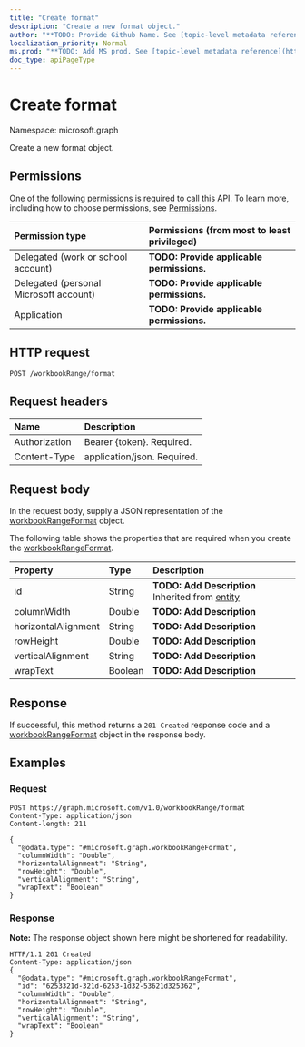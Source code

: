 ```yaml
---
title: "Create format"
description: "Create a new format object."
author: "**TODO: Provide Github Name. See [topic-level metadata reference](https://msgo.azurewebsites.net/add/document/guidelines/metadata.html#topic-level-metadata)**"
localization_priority: Normal
ms.prod: "**TODO: Add MS prod. See [topic-level metadata reference](https://msgo.azurewebsites.net/add/document/guidelines/metadata.html#topic-level-metadata)**"
doc_type: apiPageType
---
```


# Create format

Namespace: microsoft.graph

Create a new format object.

## Permissions
One of the following permissions is required to call this API. To learn more, including how to choose permissions, see [Permissions](/concepts/permissions-reference.md).

|Permission type|Permissions (from most to least privileged)|
|:---|:---|
|Delegated (work or school account)|**TODO: Provide applicable permissions.**|
|Delegated (personal Microsoft account)|**TODO: Provide applicable permissions.**|
|Application|**TODO: Provide applicable permissions.**|

## HTTP request

<!-- {
  "blockType": "ignored"
}
-->
``` http
POST /workbookRange/format
```

## Request headers
|Name|Description|
|:---|:---|
|Authorization|Bearer {token}. Required.|
|Content-Type|application/json. Required.|

## Request body
In the request body, supply a JSON representation of the [workbookRangeFormat](../resources/workbookrangeformat.md) object.

The following table shows the properties that are required when you create the [workbookRangeFormat](../resources/workbookrangeformat.md).

|Property|Type|Description|
|:---|:---|:---|
|id|String|**TODO: Add Description** Inherited from [entity](../resources/entity.md)|
|columnWidth|Double|**TODO: Add Description**|
|horizontalAlignment|String|**TODO: Add Description**|
|rowHeight|Double|**TODO: Add Description**|
|verticalAlignment|String|**TODO: Add Description**|
|wrapText|Boolean|**TODO: Add Description**|



## Response

If successful, this method returns a `201 Created` response code and a [workbookRangeFormat](../resources/workbookrangeformat.md) object in the response body.

## Examples

### Request
<!-- {
  "blockType": "request",
  "name": "create_workbookrangeformat_from_"
}
-->
``` http
POST https://graph.microsoft.com/v1.0/workbookRange/format
Content-Type: application/json
Content-length: 211

{
  "@odata.type": "#microsoft.graph.workbookRangeFormat",
  "columnWidth": "Double",
  "horizontalAlignment": "String",
  "rowHeight": "Double",
  "verticalAlignment": "String",
  "wrapText": "Boolean"
}
```


### Response
**Note:** The response object shown here might be shortened for readability.
<!-- {
  "blockType": "response",
  "truncated": true,
  "@odata.type": "microsoft.graph.workbookrangeformat"
}
-->
``` http
HTTP/1.1 201 Created
Content-Type: application/json
{
  "@odata.type": "#microsoft.graph.workbookRangeFormat",
  "id": "6253321d-321d-6253-1d32-53621d325362",
  "columnWidth": "Double",
  "horizontalAlignment": "String",
  "rowHeight": "Double",
  "verticalAlignment": "String",
  "wrapText": "Boolean"
}
```

